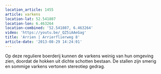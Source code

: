 ```yaml
---
location_article: 1455
article: varkens
location-lat: 52.541807
location-lon: 6.463264
location-combined: '52.541807, 6.463264'
video: 'https://youtu.be/_QZ5iAAeGag'
title: 'Arrien | Arrierflierweg 8'
article-date: '2013-08-29 14:24:01'
---
```


Op deze reguliere boerderij kunnen de varkens weinig van hun omgeving zien, doordat de hokken uit dichte schotten bestaan. De stallen zijn smerig en sommige varkens vertonen stereotiep gedrag.